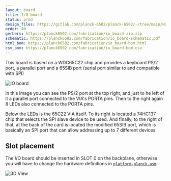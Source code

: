 ```yaml
---
layout: board
title: I/O board
status: prod
design_files: https://gitlab.com/planck-6502/planck-6502/-/tree/main/Hardware/io_board
order: 40
gerbers: https://planck6502.com/fabrication/io_board-zip.zip
schematic: https://planck6502.com/fabrication/io_board-schematic.pdf
html_bom: https://planck6502.com/fabrication/io_board-bom.html
csv_bom: https://planck6502.com/fabrication/io_board-bom.csv
---
```



This board is based on a WDC65C22 chip and provides a keyboard PS/2 port, a parallel port and a 65SIB port (serial port similar to and compatible with SPI)

![IO board](/img/io_board.jpg)

In this image you can see the PS/2 port at the top right, and just to he left of it a parallel port connected to the VIA's PORTA pins. Then to the right again 8 LEDs also connected to the PORTA pins.

Below the LEDs is the 65C22 VIA itself. To its right is located a 74HC137 chip that selects the SPI slave device to be used. And finally, to the right of that, at the back of the card is located the modified 65SIB port, which is basically an SPI port that can allow addressing up to 7 different devices.


## Slot placement

The I/O board should be inserted in SLOT 0 on the backplane, otherwise you will have to change the hardware definitions in [`platform-planck.asm`](https://gitlab.com/planck-6502/planck-6502/-/blob/main/Software/forth/platform/platform-planck.asm#L109)

![3D View](https://planck6502.com/fabrication/io_board-3D_top.png)